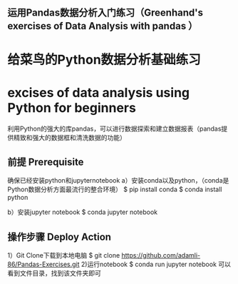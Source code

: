 ## 运用Pandas数据分析入门练习（Greenhand's exercises of Data Analysis with pandas ）

# 给菜鸟的Python数据分析基础练习
# excises of data analysis using Python for beginners

利用Python的强大的库pandas，可以进行数据探索和建立数据报表（pandas提供精致和强大的数据框和清洗数据的功能）

## 前提 Prerequisite
确保已经安装python和jupyternotebook
a）安装conda以及python，（conda是Python数据分析方面最流行的整合环境）
$ pip install conda
$ conda install python

b）安装jupyter notebook
$ conda jupyter notebook

## 操作步骤 Deploy Action

1）Git Clone下载到本地电脑
$ git clone https://github.com/adamli-86/Pandas-Exercises.git
2)运行notebook
$ conda run jupyter notebook
可以看到文件目录，找到该文件夹即可
